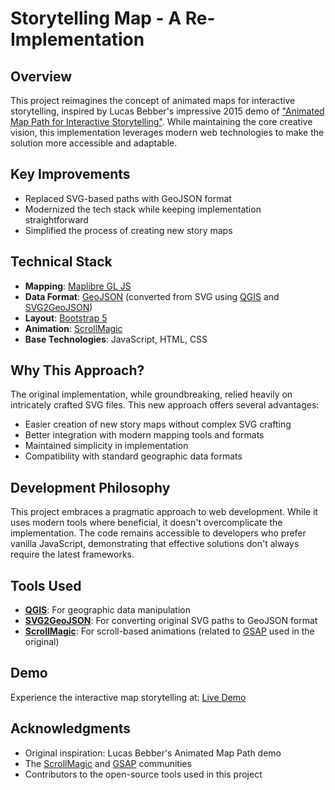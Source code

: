 # Storytelling Map - A Re-Implementation

## Overview
This project reimagines the concept of animated maps for interactive storytelling, inspired by Lucas Bebber's impressive 2015 demo of ["Animated Map Path for Interactive Storytelling"](https://tympanus.net/codrops/2015/12/16/animated-map-path-for-interactive-storytelling). While maintaining the core creative vision, this implementation leverages modern web technologies to make the solution more accessible and adaptable.

## Key Improvements
- Replaced SVG-based paths with GeoJSON format
- Modernized the tech stack while keeping implementation straightforward
- Simplified the process of creating new story maps

## Technical Stack
- **Mapping**: [Maplibre GL JS](https://maplibre.org/maplibre-gl-js/docs/)
- **Data Format**: [GeoJSON](https://geojson.org/) (converted from SVG using [QGIS](https://qgis.org/) and [SVG2GeoJSON](https://github.com/Phrogz/svg2geojson))
- **Layout**: [Bootstrap 5](https://getbootstrap.com/)
- **Animation**: [ScrollMagic](https://scrollmagic.io/)
- **Base Technologies**: JavaScript, HTML, CSS

## Why This Approach?
The original implementation, while groundbreaking, relied heavily on intricately crafted SVG files. This new approach offers several advantages:
- Easier creation of new story maps without complex SVG crafting
- Better integration with modern mapping tools and formats
- Maintained simplicity in implementation
- Compatibility with standard geographic data formats

## Development Philosophy
This project embraces a pragmatic approach to web development. While it uses modern tools where beneficial, it doesn't overcomplicate the implementation. The code remains accessible to developers who prefer vanilla JavaScript, demonstrating that effective solutions don't always require the latest frameworks.

## Tools Used
- **[QGIS](https://qgis.org/)**: For geographic data manipulation
- **[SVG2GeoJSON](https://github.com/Phrogz/svg2geojson)**: For converting original SVG paths to GeoJSON format
- **[ScrollMagic](https://scrollmagic.io/)**: For scroll-based animations (related to [GSAP](https://greensock.com/gsap/) used in the original)

## Demo
Experience the interactive map storytelling at: [Live Demo](https://markmclaren.github.io/storytellingmap-retold/)

## Acknowledgments
- Original inspiration: Lucas Bebber's Animated Map Path demo
- The [ScrollMagic](https://scrollmagic.io/) and [GSAP](https://greensock.com/gsap/) communities
- Contributors to the open-source tools used in this project

